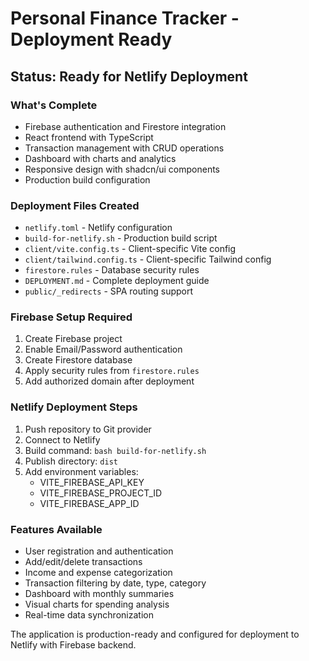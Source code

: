 # Personal Finance Tracker - Deployment Ready

## Status: Ready for Netlify Deployment

### What's Complete
- Firebase authentication and Firestore integration
- React frontend with TypeScript
- Transaction management with CRUD operations
- Dashboard with charts and analytics
- Responsive design with shadcn/ui components
- Production build configuration

### Deployment Files Created
- `netlify.toml` - Netlify configuration
- `build-for-netlify.sh` - Production build script
- `client/vite.config.ts` - Client-specific Vite config
- `client/tailwind.config.ts` - Client-specific Tailwind config
- `firestore.rules` - Database security rules
- `DEPLOYMENT.md` - Complete deployment guide
- `public/_redirects` - SPA routing support

### Firebase Setup Required
1. Create Firebase project
2. Enable Email/Password authentication
3. Create Firestore database
4. Apply security rules from `firestore.rules`
5. Add authorized domain after deployment

### Netlify Deployment Steps
1. Push repository to Git provider
2. Connect to Netlify
3. Build command: `bash build-for-netlify.sh`
4. Publish directory: `dist`
5. Add environment variables:
   - VITE_FIREBASE_API_KEY
   - VITE_FIREBASE_PROJECT_ID
   - VITE_FIREBASE_APP_ID

### Features Available
- User registration and authentication
- Add/edit/delete transactions
- Income and expense categorization
- Transaction filtering by date, type, category
- Dashboard with monthly summaries
- Visual charts for spending analysis
- Real-time data synchronization

The application is production-ready and configured for deployment to Netlify with Firebase backend.